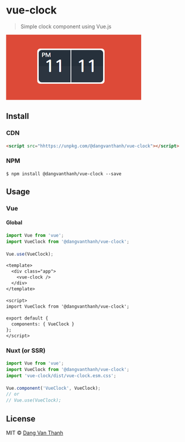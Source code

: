 # vue-clock

> Simple clock component using Vue.js

![](screenshot.png)

## Install

### CDN

```html
<script src="hhttps://unpkg.com/@dangvanthanh/vue-clock"></script>
```

### NPM

```shell
$ npm install @dangvanthanh/vue-clock --save
```

## Usage

### Vue

#### Global

```javascript
import Vue from 'vue';
import VueClock from '@dangvanthanh/vue-clock';

Vue.use(VueClock);
```

```vue
<template>
  <div class="app">
    <vue-clock />
  </div>
</template>

<script>
import VueClock from '@dangvanthanh/vue-clock';

export default {
  components: { VueClock }
};
</script>
```

### Nuxt (or SSR)

```javascript
import Vue from 'vue';
import VueClock from '@dangvanthanh/vue-clock';
import 'vue-clock/dist/vue-clock.esm.css';

Vue.component('VueClock', VueClock);
// or
// Vue.use(VueClock);
```

## License

MIT © [Dang Van Thanh](https://dangthanh.org)
